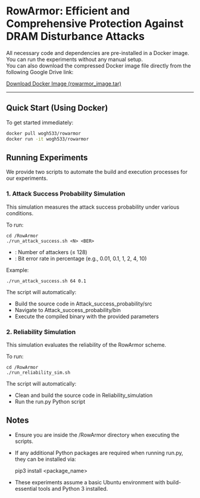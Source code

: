 # RowArmor: Efficient and Comprehensive Protection Against DRAM Disturbance Attacks
All necessary code and dependencies are pre-installed in a Docker image.  
You can run the experiments without any manual setup.  
You can also download the compressed Docker image file directly from the following Google Drive link:

[Download Docker Image (rowarmor_image.tar)](https://drive.google.com/drive/folders/149LnVlaxwLPGPruyyPFZJysodq8I1lCY?usp=sharing)

---

## Quick Start (Using Docker)

To get started immediately:

```bash
docker pull wogh533/rowarmor
docker run -it wogh533/rowarmor
```

## Running Experiments

We provide two scripts to automate the build and execution processes for our experiments.

### 1. Attack Success Probability Simulation

This simulation measures the attack success probability under various conditions.

To run:

    cd /RowArmor
    ./run_attack_success.sh <N> <BER>

- <N>: Number of attackers (≤ 128)
- <BER>: Bit error rate in percentage (e.g., 0.01, 0.1, 1, 2, 4, 10)

Example:

    ./run_attack_success.sh 64 0.1

The script will automatically:
- Build the source code in Attack_success_probability/src
- Navigate to Attack_success_probability/bin
- Execute the compiled binary with the provided parameters

### 2. Reliability Simulation

This simulation evaluates the reliability of the RowArmor scheme.

To run:

    cd /RowArmor
    ./run_reliability_sim.sh

The script will automatically:
- Clean and build the source code in Reliability_simulation
- Run the run.py Python script

## Notes

- Ensure you are inside the /RowArmor directory when executing the scripts.
- If any additional Python packages are required when running run.py, they can be installed via:

    pip3 install <package_name>

- These experiments assume a basic Ubuntu environment with build-essential tools and Python 3 installed.


